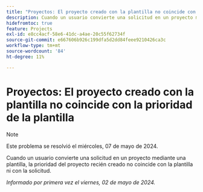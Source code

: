 ```yaml
---
title: "Proyectos: El proyecto creado con la plantilla no coincide con la prioridad de la plantilla"
description: Cuando un usuario convierte una solicitud en un proyecto mediante una plantilla, la prioridad del proyecto recién creado no coincide con la plantilla ni con la solicitud.
hidefromtoc: true
feature: Projects
exl-id: e8cc4acf-58e6-41dc-a4ae-20c55f62734f
source-git-commit: e667606b926c199dfa5d2dd84feee9210426ca3c
workflow-type: tm+mt
source-wordcount: '84'
ht-degree: 11%

---
```


# Proyectos: El proyecto creado con la plantilla no coincide con la prioridad de la plantilla

>[!NOTE]
>
>Este problema se resolvió el miércoles, 07 de mayo de 2024.

Cuando un usuario convierte una solicitud en un proyecto mediante una plantilla, la prioridad del proyecto recién creado no coincide con la plantilla ni con la solicitud.

_Informado por primera vez el viernes, 02 de mayo de 2024._
